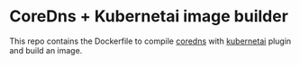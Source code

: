 # CoreDns + Kubernetai image builder

This repo contains the Dockerfile to compile [coredns](https://github.com/coredns/coredns) with [kubernetai](https://github.com/coredns/kubernetai) plugin and build an image.
